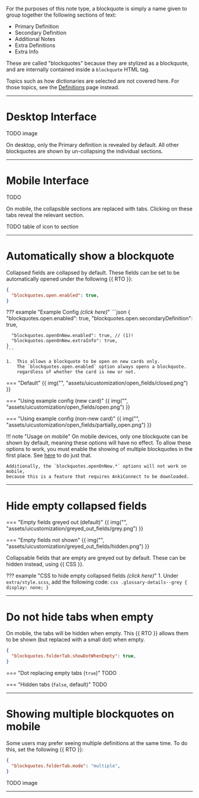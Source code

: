 For the purposes of this note type, a blockquote is simply a name given to
group together the following sections of text:

- Primary Definition
- Secondary Definition
- Additional Notes
- Extra Definitions
- Extra Info

These are called "blockquotes" because they are stylized as a blockquote,
and are internally contained inside a `blockquote` HTML tag.

Topics such as how dictionaries are selected are not covered here.
For those topics, see the [Definitions](#definitions.md) page instead.

---


# Desktop Interface

TODO image

On desktop, only the Primary definition is revealed by default.
All other blockquotes are shown by un-collapsing the individual sections.

---

# Mobile Interface
TODO

On mobile, the collapsible sections are replaced with tabs.
Clicking on these tabs reveal the relevant section.

TODO table of icon to section

---



# Automatically show a blockquote

Collapsed fields are collapsed by default.
These fields can be set to be automatically opened
under the following {{ RTO }}:

```json
{
  "blockquotes.open.enabled": true,
}
```

??? example "Example Config *(click here)*"
    ```json
    {
      "blockquotes.open.enabled": true,
      "blockquotes.open.secondaryDefinition": true,

      "blockquotes.openOnNew.enabled": true, // (1)!
      "blockquotes.openOnNew.extraInfo": true,
    }
    ```

    1.  This allows a blockquote to be open on new cards only.
        The `blockquotes.open.enabled` option always opens a blockquote.
        regardless of whether the card is new or not.

=== "Default"
    {{ img("", "assets/uicustomization/open_fields/closed.png") }}

=== "Using example config (new card)"
    {{ img("", "assets/uicustomization/open_fields/open.png") }}

=== "Using example config (non-new card)"
    {{ img("", "assets/uicustomization/open_fields/partially_open.png") }}

!!! note "Usage on mobile"
    On mobile devices, only one blockquote can be shown by default, meaning
    these options will have no effect. To allow these options to work,
    you must enable the showing of multiple blockquotes in the first place.
    See [here](#showing-multiple-blockquotes-on-mobile) to do just that.


    Additionally, the `blockquotes.openOnNew.*` options will not work on mobile,
    because this is a feature that requires AnkiConnect to be downloaded.


---



# Hide empty collapsed fields


=== "Empty fields greyed out (default)"
    {{ img("", "assets/uicustomization/greyed_out_fields/grey.png") }}

=== "Empty fields not shown"
    {{ img("", "assets/uicustomization/greyed_out_fields/hidden.png") }}


Collapsable fields that are empty are greyed out by default.
These can be hidden instead, using {{ CSS }}.


??? example "CSS to hide empty collapsed fields *(click here)*"
    1. Under `extra/style.scss`, add the following code:
    ```css
    .glossary-details--grey {
      display: none;
    }
    ```


---


# Do not hide tabs when empty

On mobile, the tabs will be hidden when empty.
This {{ RTO }} allows them to be shown (but replaced with a small dot) when empty.
```json
{
  "blockquotes.folderTab.showDotWhenEmpty": true,
}
```

=== "Dot replacing empty tabs (`true`)"
    TODO

=== "Hidden tabs (`false`, default)"
    TODO

---


# Showing multiple blockquotes on mobile

Some users may prefer seeing multiple definitions at the same time.
To do this, set the following {{ RTO }}:

```json
{
  "blockquotes.folderTab.mode": "multiple",
}
```

TODO image


---



